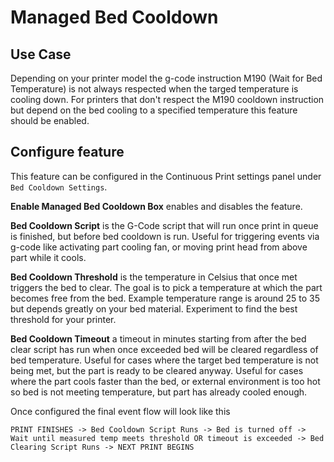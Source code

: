 # Managed Bed Cooldown
## Use Case
Depending on your printer model the g-code instruction M190 (Wait for Bed Temperature) is not always respected
when the targed temperature is cooling down.
For printers that don't respect the M190 cooldown instruction but depend on the bed cooling to a specified temperature
this feature should be enabled.

## Configure feature
This feature can be configured in the Continuous Print settings panel under `Bed Cooldown Settings`.

**Enable Managed Bed Cooldown Box** enables and disables the feature.


**Bed Cooldown Script** is the  G-Code script that will run once print in queue is finished, but before bed cooldown is run. Useful for triggering events via g-code like activating part cooling fan, or moving print head from above part while it cools.

**Bed Cooldown Threshold** is the temperature in Celsius that once met triggers the bed to clear.
The goal is to pick a temperature at which the part becomes free from the bed. Example temperature range is around 25 to 35 but depends greatly on your bed material. Experiment to find the best threshold for your printer.

**Bed Cooldown Timeout** a timeout in minutes starting from after the bed clear script has run when once exceeded bed will be cleared regardless of bed temperature. Useful for cases where the target bed temperature is not being met, but the part is ready to be cleared anyway. Useful for cases where the part cools faster than the bed, or external environment is too hot so bed is not meeting temperature, but part has already cooled enough.


Once configured the final event flow will look like this

`PRINT FINISHES -> Bed Cooldown Script Runs -> Bed is turned off -> Wait until measured temp meets threshold OR timeout is exceeded -> Bed Clearing Script Runs -> NEXT PRINT BEGINS`
